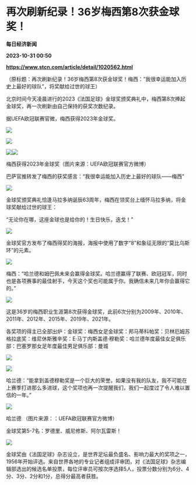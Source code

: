 # 再次刷新纪录！36岁梅西第8次获金球奖！
**每日经济新闻**

**2023-10-31 00:50**

**https://www.stcn.com/article/detail/1020562.html**

（原标题：再次刷新纪录！36岁梅西第8次获金球奖！梅西：”我很幸运能加入历史上最好的球队”，将奖献给过世的球王）

北京时间今天凌晨进行的2023《法国足球》金球奖颁奖典礼中，梅西第8次捧起金球奖，再一次刷新由自己保持的获奖次数纪录。

据UEFA欧冠联赛官微，梅西获得2023年金球奖。

![](https://stcn-main.oss-cn-shenzhen.aliyuncs.com/upload/wechat/20231031/20231031083015_65404a97bca2b.png)

![](https://stcn-main.oss-cn-shenzhen.aliyuncs.com/upload/wechat/20231031/20231031083015_65404a97ef0e9.png)

![](https://stcn-main.oss-cn-shenzhen.aliyuncs.com/upload/wechat/20231031/20231031083016_65404a982de3e.png)![](https://stcn-main.oss-cn-shenzhen.aliyuncs.com/upload/wechat/20231031/20231031083016_65404a98609cb.png)

梅西获得2023年金球奖（图片来源：UEFA欧冠联赛官方微博）

巴萨官推转发了梅西的获奖感言：“我很幸运能加入历史上最好的球队——梅西”

![](https://stcn-main.oss-cn-shenzhen.aliyuncs.com/upload/wechat/20231031/20231031083016_65404a98860dd.png)

金球奖颁奖典礼恰逢马拉多纳诞辰63周年，梅西在领奖台上缅怀马拉多纳，将金球奖献给过世的球王：

“无论你在哪，这座金球也是给你的！生日快乐，迭戈！”

![](https://stcn-main.oss-cn-shenzhen.aliyuncs.com/upload/wechat/20231031/20231031083016_65404a98bdc19.png)

金球奖官方发布了梅西得奖的海报，海报中使用了数字“8”和象征无限的“莫比乌斯环”的元素。

![](https://stcn-main.oss-cn-shenzhen.aliyuncs.com/upload/wechat/20231031/20231031083016_65404a98de93f.png)

梅西：“哈兰德和姆巴佩未来会赢得金球奖。哈兰德赢得了联赛、欧冠冠军，同时也是各项赛事的最佳射手，今天这个奖也可能属于你。我确信未来几年你会赢得它的。”

![](https://stcn-main.oss-cn-shenzhen.aliyuncs.com/upload/wechat/20231031/20231031083017_65404a9918149.png)

这是36岁的梅西职业生涯第8次获得金球奖，此前6次分别为2009年、2010年、2011年、2012年、2015年、2019年、2021年。

各奖项的得主已全部出炉：金球奖：梅西女足金球奖：邦马蒂科帕奖：贝林厄姆苏格拉底奖：维尼休斯雅辛奖：E·马丁内斯盖德·穆勒奖：哈兰德年度最佳女足俱乐部：巴塞罗那女足年度最佳男足俱乐部：曼城

![](https://stcn-main.oss-cn-shenzhen.aliyuncs.com/upload/wechat/20231031/20231031083017_65404a9952ab2.png)

![](https://stcn-main.oss-cn-shenzhen.aliyuncs.com/upload/wechat/20231031/20231031083017_65404a996c6d7.png)

哈兰德：“能拿到盖德穆勒奖是一个巨大的荣誉。如果没有我的队友，我不可能在上赛季打进那么多进球，这个奖项也再一次提醒我们，我们一起度过了令人难以置信的一年。”

![](https://stcn-main.oss-cn-shenzhen.aliyuncs.com/upload/wechat/20231031/20231031083017_65404a99a5fed.png)

哈兰德 （图片来源：：UEFA欧冠联赛官方微博）

金球奖第5-7名：罗德里、威尼修斯、阿尔瓦雷斯！

![](https://stcn-main.oss-cn-shenzhen.aliyuncs.com/upload/wechat/20231031/20231031083017_65404a99c7b33.png)

金球奖由《法国足球》杂志设立，是世界足坛最负盛名、影响力最大的奖项之一，1956年开始评选。来自世界各地的专业记者组成评审团，对《法国足球》杂志编辑部选出的候选名单投票，每位评审员可按次序选择5人，投票分数分别为6分、4分、3分、2分和1分，总得分最高者获胜。